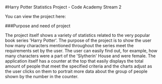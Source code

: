 #Harry Potter Statistics Project - Code Academy Stream 2

You can view the project here: 

###Purpose and need of project

The project itself shows a variety of statistics related to the very popular book series 'Harry Potter'.
The purpose of the project is to show the user how many characters mentioned throughout the series meet 
the requirements set by the user. The user can easily find out, for example, how many characters were a
part of the 'Slytherin' House and were female. The application itself has a counter at the top that easily
displays the total amount of people that meet the specified criteria and the charts adjust as the user clicks
on them to portrait more data about the group of people shown by the number in the counter.

